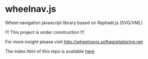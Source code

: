wheelnav.js
===========

Wheel navigation javascript library based on Raphaël.js (SVG/VML)

!!! This project is under construction !!!

For more insight please visit <a href="http://wheelnavjs.softwaretailoring.net" target="_blank">http://wheelnavjs.softwaretailoring.net</a>

The index.html of this repo is available <a href="http://wheelnavjs.softwaretailoring.net/test" target="_blank">here</a>